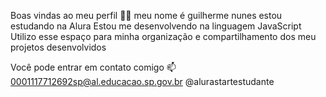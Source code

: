 Boas vindas ao meu perfil 💙💙
meu nome é guilherme nunes
estou estudando na Alura
Estou me desenvolvendo na linguagem JavaScript
Utilizo esse espaço para minha organização e compartilhamento dos meu projetos desenvolvidos

Você pode entrar em contato comigo 📫
0001117712692sp@al.educacao.sp.gov.br
@alurastartestudante

